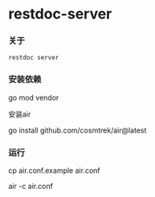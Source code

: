 # restdoc-server

### 关于

    restdoc server

### 安装依赖
   
   go mod vendor

   
   安装air

   go install github.com/cosmtrek/air@latest


### 运行


   
   cp air.conf.example air.conf
   
   air -c air.conf

